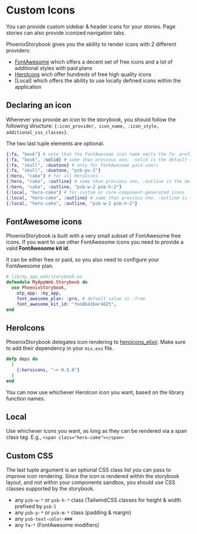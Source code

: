 # Custom Icons

You can provide custom sidebar & header icons for your stories.
Page stories can also provide iconized navigation tabs.

PhoenixStorybook gives you the ability to render icons with 2 different providers:

- [FontAwesome](https://fontawesome.com) which offers a decent set of free icons and a lot of
  additional styles with paid plans
- [HeroIcons](https://heroicons.com) wich offer hundreds of free high quality icons
- [Local] which offers the ability to use locally defined icons within the application

## Declaring an icon

Whenever you provide an icon to the storybook, you should follow the following structure:
`{:icon_provider, icon_name, :icon_style, additional_css_classes}`.

The two last tuple elements are optional.

```elixir
{:fa, "book"} # note that the FontAwesome icon name omits the fa- prefix
{:fa, "book", :solid} # same than previous one, :solid is the default style
{:fa, "skull", :duotone} # only for FontAwesome paid users
{:fa, "skull", :duotone, "psb-px-2"}
{:hero, "cake"} # for all HeroIcons
{:hero, "cake", :outline} # same than previous one, :outline is the default style
{:hero, "cake", :outline, "psb-w-2 psb-h-2"}
{:local, "hero-cake"} # for custom or core-component-generated icons
{:local, "hero-cake", :outline} # same than previous one, :outline is the default style
{:local, "hero-cake", :outline, "psb-w-2 psb-h-2"}
```

## FontAwesome icons

PhoenixStorybook is built with a very small subset of FontAwesome free icons. If you want to use
other FontAwesome icons you need to provide a valid **FontAwesome kit id**.

It can be either free or paid, so you also need to configure your FontAwesome plan.

```elixir
# lib/my_app_web/storybook.ex
defmodule MyAppWeb.Storybook do
  use PhoenixStorybook,
    otp_app: :my_app,
    font_awesome_plan: :pro, # default value is :free
    font_awesome_kit_id: "foo8b41bar4625",
end
```

## HeroIcons

PhoenixStorybook delegates icon rendering to [heroicons_elixir](https://github.com/mveytsman/heroicons_elixir).
Make sure to add their dependency in your `mix.exs` file.

```elixir
defp deps do
  [
    {:heroicons, "~> 0.5.0"}
  ]
end
```

You can now use whichever HeroIcon icon you want, based on the library function names.

## Local

Use whichever icons you want, as long as they can be rendered via a span class tag. E.g., `<span class="hero-cake"></span>`

## Custom CSS

The last tuple argument is an optional CSS class list you can pass to improve icon rendering.
Since the icon is rendered within the storybook layout, and not within your components sandbox, you
should use CSS classes supported by the storybook.

- any `psb-w-*` or `psb-h-*` class (TailwindCSS classes for height & width prefixed by `psb-`)
- any `psb-p-*` or `psb-m-*` class (padding & margin)
- any `psb-text-color-###`
- any `fa-*` (FontAwesome modifiers)

